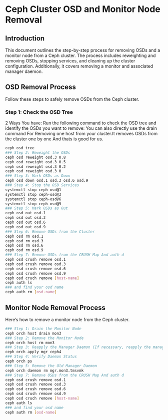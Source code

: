 # Ceph Cluster OSD and Monitor Node Removal

## Introduction

This document outlines the step-by-step process for removing OSDs and a monitor node from a Ceph cluster. The process includes reweighting and removing OSDs, stopping services, and cleaning up the cluster configuration. Additionally, it covers removing a monitor and associated manager daemon.

## OSD Removal Process

Follow these steps to safely remove OSDs from the Ceph cluster.

### Step 1: Check the OSD Tree
2 Ways You have:
Run the following command to check the OSD tree and identify the OSDs you want to remove:
You can also directly use the drain command For Removing one host from your cluster.It removes OSDs from the cluster one by one And thats is good for us.
```bash
ceph osd tree
### Step 2: Reweight the OSDs
ceph osd reweight osd.3 0.8
ceph osd reweight osd.3 0.5
ceph osd reweight osd.3 0.2
ceph osd reweight osd.3 0
### Step 3: Mark OSDs as Down
ceph osd down osd.1 osd.3 osd.6 osd.9
### Step 4: Stop the OSD Services
systemctl stop ceph-osd@1
systemctl stop ceph-osd@3
systemctl stop ceph-osd@6
systemctl stop ceph-osd@9
### Step 5: Mark OSDs as Out
ceph osd out osd.1
ceph osd out osd.3
ceph osd out osd.6
ceph osd out osd.9
### Step 6: Remove OSDs from the Cluster
ceph osd rm osd.1
ceph osd rm osd.3
ceph osd rm osd.6
ceph osd rm osd.9
### Step 7: Remove OSDs from the CRUSH Map And auth d
ceph osd crush remove osd.1
ceph osd crush remove osd.3
ceph osd crush remove osd.6
ceph osd crush remove osd.9
ceph osd cruch remove [host-name]
ceph auth ls
### and find your osd name 
ceph auth rm [osd-name]
```

## Monitor Node Removal Process
Here’s how to remove a monitor node from the Ceph cluster.

```bash
### Step 1: Drain the Monitor Node
ceph orch host drain mon3
### Step 2: Remove the Monitor Node
ceph orch host rm mon3
### Step 3: Reapply the Manager Daemon (If necessary, reapply the manager daemon to another node)
ceph orch apply mgr ceph4
### Step 4: Verify Daemon Status
ceph orch ps
### Step 5: Remove the Old Manager Daemon
ceph orch daemon rm mgr.mon3.tmsvmk
### Step 7: Remove OSDs from the CRUSH Map And auth d
ceph osd crush remove osd.1
ceph osd crush remove osd.3
ceph osd crush remove osd.6
ceph osd crush remove osd.9
ceph osd cruch remove [host-name]
ceph auth ls
### and find your osd name 
ceph auth rm [osd-name]

```
